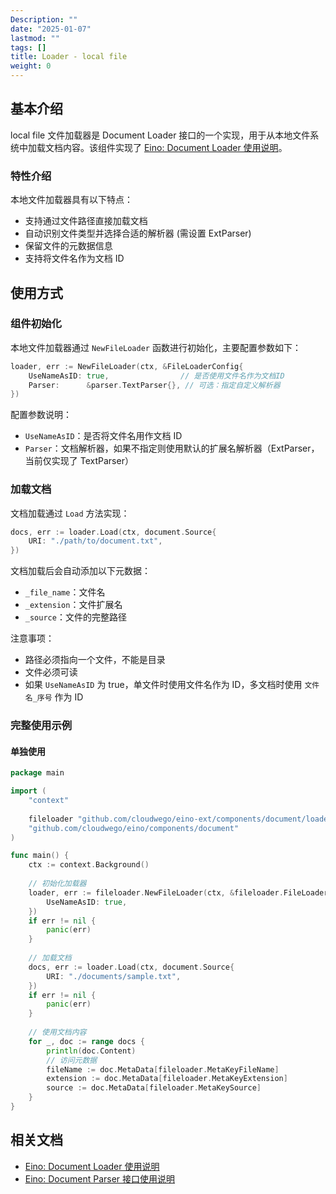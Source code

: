 ```yaml
---
Description: ""
date: "2025-01-07"
lastmod: ""
tags: []
title: Loader - local file
weight: 0
---
```


## **基本介绍**

local file 文件加载器是 Document Loader 接口的一个实现，用于从本地文件系统中加载文档内容。该组件实现了 [Eino: Document Loader 使用说明](/zh/docs/eino/core_modules/components/document_loader_guide)。

### **特性介绍**

本地文件加载器具有以下特点：

- 支持通过文件路径直接加载文档
- 自动识别文件类型并选择合适的解析器 (需设置 ExtParser)
- 保留文件的元数据信息
- 支持将文件名作为文档 ID

## **使用方式**

### **组件初始化**

本地文件加载器通过 `NewFileLoader` 函数进行初始化，主要配置参数如下：

```go
loader, err := NewFileLoader(ctx, &FileLoaderConfig{
    UseNameAsID: true,                // 是否使用文件名作为文档ID
    Parser:      &parser.TextParser{}, // 可选：指定自定义解析器
})
```

配置参数说明：

- `UseNameAsID`：是否将文件名用作文档 ID
- `Parser`：文档解析器，如果不指定则使用默认的扩展名解析器（ExtParser，当前仅实现了 TextParser）

### **加载文档**

文档加载通过 `Load` 方法实现：

```go
docs, err := loader.Load(ctx, document.Source{
    URI: "./path/to/document.txt",
})
```

文档加载后会自动添加以下元数据：

- `_file_name`：文件名
- `_extension`：文件扩展名
- `_source`：文件的完整路径

注意事项：

- 路径必须指向一个文件，不能是目录
- 文件必须可读
- 如果 `UseNameAsID` 为 true，单文件时使用文件名作为 ID，多文档时使用 `文件名_序号` 作为 ID

### **完整使用示例**

#### **单独使用**

```go
package main

import (
    "context"
    
    fileloader "github.com/cloudwego/eino-ext/components/document/loader/file"
    "github.com/cloudwego/eino/components/document"
)

func main() {
    ctx := context.Background()
    
    // 初始化加载器
    loader, err := fileloader.NewFileLoader(ctx, &fileloader.FileLoaderConfig{
        UseNameAsID: true,
    })
    if err != nil {
        panic(err)
    }
    
    // 加载文档
    docs, err := loader.Load(ctx, document.Source{
        URI: "./documents/sample.txt",
    })
    if err != nil {
        panic(err)
    }
    
    // 使用文档内容
    for _, doc := range docs {
        println(doc.Content)
        // 访问元数据
        fileName := doc.MetaData[fileloader.MetaKeyFileName]
        extension := doc.MetaData[fileloader.MetaKeyExtension]
        source := doc.MetaData[fileloader.MetaKeySource]
    }
}
```

## **相关文档**

- [Eino: Document Loader 使用说明](/zh/docs/eino/core_modules/components/document_loader_guide)
- [Eino: Document Parser 接口使用说明](/zh/docs/eino/core_modules/components/document_loader_guide/document_parser_interface_guide)
